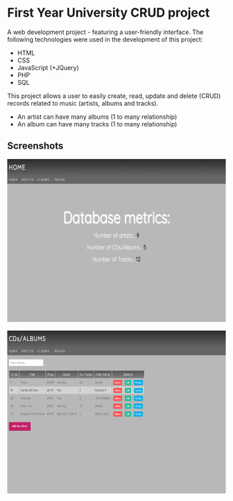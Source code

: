 # First Year University CRUD project

A web development project - featuring a user-friendly interface. The following technologies were used in the development of this project:
- HTML
- CSS
- JavaScript (+JQuery)
- PHP
- SQL

This project allows a user to easily create, read, update and delete (CRUD) records related to music (artists, albums and tracks).
- An artist can have many albums (1 to many relationship)
- An album can have many tracks (1 to many relationship)

Screenshots
--
<img src = "https://github.com/nabzali/Full-stack-CRUD-project/blob/master/home.PNG?raw=true" width = "652px" height = "375px"><br><br>
<img src = "https://github.com/nabzali/Full-stack-CRUD-project/blob/master/albums.PNG?raw=true" width = "652px" height = "375px"><br><br>
